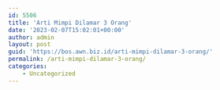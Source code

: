 ```yaml
---
id: 5506
title: 'Arti Mimpi Dilamar 3 Orang'
date: '2023-02-07T15:02:01+00:00'
author: admin
layout: post
guid: 'https://bos.awn.biz.id/arti-mimpi-dilamar-3-orang/'
permalink: /arti-mimpi-dilamar-3-orang/
categories:
    - Uncategorized
---
```


